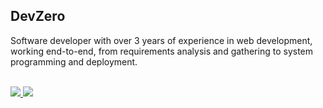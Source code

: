 ## DevZero

Software developer with over 3 years of experience in web development, working end-to-end, from requirements analysis and gathering to system programming and deployment.

<br />
  
<a target="_blank" href="https://www.linkedin.com/in/jonasdevzero">
 <img src="https://img.shields.io/badge/linkedin-%230077B5.svg?&style=for-the-badge&logo=linkedin&logoColor=white" />
</a>

<a target="_blank" href="mailto:jonasdevzero@gmail.com">
 <img src="https://img.shields.io/badge/gmail-D14836?&style=for-the-badge&logo=gmail&logoColor=white" />
</a>

